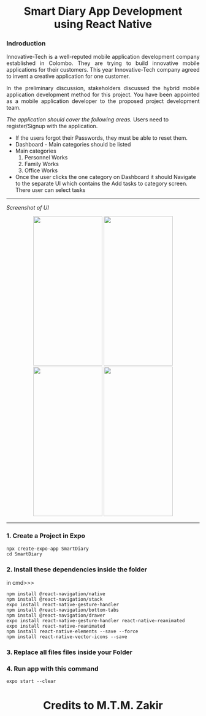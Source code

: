 <h1 align="center">Smart Diary App Development<br>using React Native</h1>

### Indroduction 
<p align="justify">Innovative-Tech is a well-reputed mobile application development company established in 
Colombo. They are trying to build innovative mobile applications for their customers. This year 
Innovative-Tech company agreed to invent a creative application for one customer.
</p>
<p align="justify">In the preliminary discussion, stakeholders discussed the hybrid mobile application development 
method for this project. You have been appointed as a mobile application developer to the proposed 
project development team.</p>


*The application should cover the following areas.*
Users need to register/Signup with the application.
- If the users forgot their Passwords, they must be able to reset them.
- Dashboard - Main categories should be listed
- Main categories
   <ol>
   <li>Personnel Works</li>
     <li>Family Works</li>
     <li>Office Works</li>
     </ol>
- Once the user clicks the one category on Dashboard it should Navigate to the separate UI which contains the Add tasks to category screen. There user can select tasks

---

*Screenshot of UI*
<div align="center">
<img src="https://user-images.githubusercontent.com/90142607/189742291-8d316de4-e3dd-47b8-b926-9564a89fea0c.png" width="180" height="390" />
<img src="https://user-images.githubusercontent.com/90142607/189742306-21ccdccf-e848-48f2-b2d1-0cf0db886f76.png" width="180" height="390" />
<img src="https://user-images.githubusercontent.com/90142607/189742324-b0f8bd4e-3bdf-4734-96f5-52d07cf411b4.png" width="180" height="390" />
<img src="https://user-images.githubusercontent.com/90142607/189742333-c38166b1-6727-4e79-954e-43a26fe791de.png" width="180" height="390" />
</div>

---

### 1. Create a Project in Expo 

    npx create-expo-app SmartDiary
    cd SmartDiary


### 2. Install these dependencies inside the folder
in cmd>>>

    npm install @react-navigation/native
    npm install @react-navigation/stack
    expo install react-native-gesture-handler
    npm install @react-navigation/bottom-tabs
    npm install @react-navigation/drawer
    expo install react-native-gesture-handler react-native-reanimated
    expo install react-native-reanimated
    npm install react-native-elements --save --force
    npm install react-native-vector-icons --save
    
    
### 3. Replace all files files inside your Folder


### 4. Run app with this command
    expo start --clear

<h1 align="center">Credits to M.T.M. Zakir</h1>


